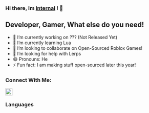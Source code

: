 ### Hi there, Im [Internal][robloxACC] ! 👋

## Developer, Gamer, What else do you need!
- 🔭 I’m currently working on ??? (Not Released Yet)
- 🌱 I’m currently learning Lua
- 👯 I’m looking to collaborate on Open-Sourced Roblox Games!
- 🤔 I’m looking for help with Lerps
- 😄 Pronouns: He
- ⚡ Fun fact: I am making stuff open-sourced later this year!

### Connect With Me:

[<img align="left" alt="https://www.roblox.com/users/142368758/profile" width="22px" src="https://images.rbxcdn.com/6304dfebadecbb3b338a79a6a528936c.svg" />][robloxACC]

<br />

### Languages



[robloxACC]: https://www.roblox.com/users/142368758/profile